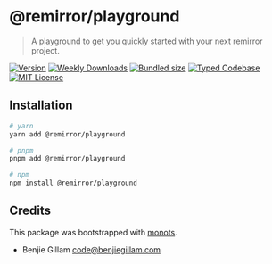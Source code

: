 # @remirror/playground

> A playground to get you quickly started with your next remirror project.

[![Version][version]][npm] [![Weekly Downloads][downloads-badge]][npm] [![Bundled size][size-badge]][size] [![Typed Codebase][typescript]](#) [![MIT License][license]](#)

[version]: https://flat.badgen.net/npm/v/@remirror/playground/next
[npm]: https://npmjs.com/package/@remirror/playground/v/next
[license]: https://flat.badgen.net/badge/license/MIT/purple
[size]: https://bundlephobia.com/result?p=@remirror/playground@next
[size-badge]: https://flat.badgen.net/bundlephobia/minzip/@remirror/playground
[typescript]: https://flat.badgen.net/badge/icon/TypeScript?icon=typescript&label
[downloads-badge]: https://badgen.net/npm/dw/@remirror/playground/red?icon=npm

## Installation

```bash
# yarn
yarn add @remirror/playground

# pnpm
pnpm add @remirror/playground

# npm
npm install @remirror/playground
```

## Credits

This package was bootstrapped with [monots].

- Benjie Gillam <code@benjiegillam.com>

[monots]: https://github.com/monots/monots
